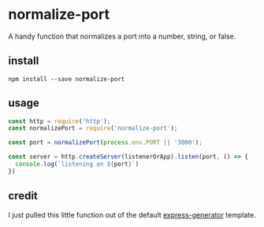 # normalize-port

A handy function that normalizes a port into a number, string, or false.

## install

`npm install --save normalize-port`

## usage

```javascript
const http = require('http');
const normalizePort = require('normalize-port');

const port = normalizePort(process.env.PORT || '3000');

const server = http.createServer(listenerOrApp).listen(port, () => {
  console.log(`listening on ${port}`)
})
```

## credit

I just pulled this little function out of the default
[express-generator](https://github.com/expressjs/generator) template.
